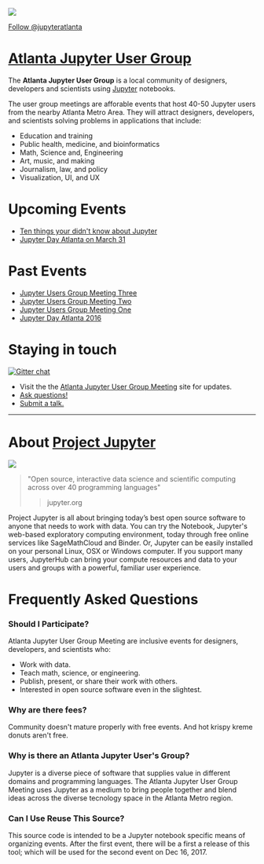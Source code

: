

![](https://avatars2.githubusercontent.com/u/33355442?s=200&v=4)

<a href="https://twitter.com/jupyteratlanta?ref_src=twsrc%5Etfw" class="twitter-follow-button" data-size="large" data-show-count="false">Follow @jupyteratlanta</a><script async src="https://platform.twitter.com/widgets.js" data-size="large" charset="utf-8"></script>

# [Atlanta Jupyter User Group](https://www.meetup.com/Atlanta-Jupyter-User-Group/)

The __Atlanta Jupyter User Group__ is a local community of designers, developers and scientists using [Jupyter](http://jupyter.org/) notebooks. 

The user group meetings are afforable events that host 40-50 Jupyter users from the nearby Atlanta Metro Area.  They will attract designers, developers, and scientists solving problems in applications that include:

- Education and training
- Public health, medicine, and bioinformatics
- Math, Science and, Engineering
- Art, music, and making
- Journalism, law, and policy
- Visualization, UI, and UX


# Upcoming Events

* [Ten things your didn't know about Jupyter](www.materials.gatech.edu/event/materials-seminar-featuring-dr-tony-fast)
* [Jupyter Day Atlanta on March 31](https://atl-jugheads.github.io/jupyter-day-atlanta-ii/)

# Past Events

* [Jupyter Users Group Meeting Three](https://www.meetup.com/Atlanta-Jupyter-User-Group/events/246623197/)
* [Jupyter Users Group Meeting Two](https://www.meetup.com/Atlanta-Jupyter-User-Group/events/245257288/)
* [Jupyter Users Group Meeting One](https://www.eventbrite.com/e/atlanta-jupyter-users-group-meeting-tickets-39268778975)
* [Jupyter Day Atlanta 2016](http://jupyterday-atlanta-2016.github.io)


# Staying in touch

[![Gitter chat](https://badges.gitter.im/atl-jugheads/Lobby.png)](https://gitter.im/atl-jugheads/Lobby)

* Visit the the [Atlanta Jupyter User Group Meeting](https://atl-jugheads.github.io) site for updates.
* [Ask questions!](https://github.com/atl-jugheads/atl-jugheads.github.io/issues)
* [Submit a talk.](https://docs.google.com/forms/d/e/1FAIpQLSfY1c4y2vLE-q3VMBjOpvTi4pK5D6Q9KudNk25AsxQUjsT3eA/viewform)


---

# About [Project Jupyter]()

![](http://jupyter.org/assets/main-logo.svg)

> "Open source, interactive data science and scientific computing across over 40 programming languages"
> > jupyter.org

Project Jupyter is all about bringing today’s best open source software to anyone that needs to work with data. You can try the Notebook, Jupyter's web-based exploratory computing environment, today through free online services like SageMathCloud and Binder.  Or, Jupyter can be easily installed on your personal Linux, OSX or Windows computer. If you support many users, JupyterHub can bring your compute resources and data to your users and groups with a powerful, familiar user experience.

# Frequently Asked Questions



### Should I Participate?

Atlanta Jupyter User Group Meeting are inclusive events for designers, developers, and scientists who:

* Work with data.
* Teach math, science, or engineering.
* Publish, present, or share their work with others.  
* Interested in open source software even in the slightest.

### Why are there fees?

Community doesn't mature properly with free events.  And hot krispy kreme donuts aren't free.
    

### Why is there an Atlanta Jupyter User's Group?

Jupyter is a diverse piece of software that supplies value in different domains and programming languages.  The Atlanta Jupyter User Group Meeting uses Jupyter as a medium to bring people together and blend ideas across the diverse tecnology space in the Atlanta Metro region.

### Can I Use Reuse This Source?

This source code is intended to be a Jupyter notebook specific means of organizing events. After the first event, there will be a first a release of this tool; which will be used for the second event on Dec 16, 2017.




<style>
.highlighter-rouge, code {display: none;}
.markdown-body h1:first-child {
    display: none;
}
</style>

    !jupyter nbconvert --to markdown faq.ipynb
    !jupyter nbconvert --to markdown --MarkdownExporter.exclude_input=True index.ipynb
    !cp index.md readme.md


    [NbConvertApp] Converting notebook faq.ipynb to markdown
    [NbConvertApp] Writing 1010 bytes to faq.md
    [NbConvertApp] Converting notebook index.ipynb to markdown
    [NbConvertApp] Writing 4295 bytes to index.md

